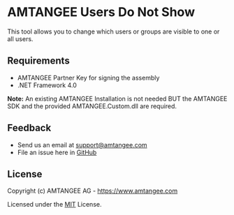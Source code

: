# AMTANGEE Users Do Not Show

This tool allows you to change which users or groups are visible to one or all users.

## Requirements

* AMTANGEE Partner Key for signing the assembly
* .NET Framework 4.0

**Note:** An existing AMTANGEE Installation is not needed BUT the AMTANGEE SDK and the provided AMTANGEE.Custom.dll are required.

## Feedback

* Send us an email at support@amtangee.com
* File an issue here in [GitHub](https://github.com/amtangee/tools.usersdonotshow/issues)

## License

Copyright (c) AMTANGEE AG - https://www.amtangee.com

Licensed under the [MIT](LICENSE) License.